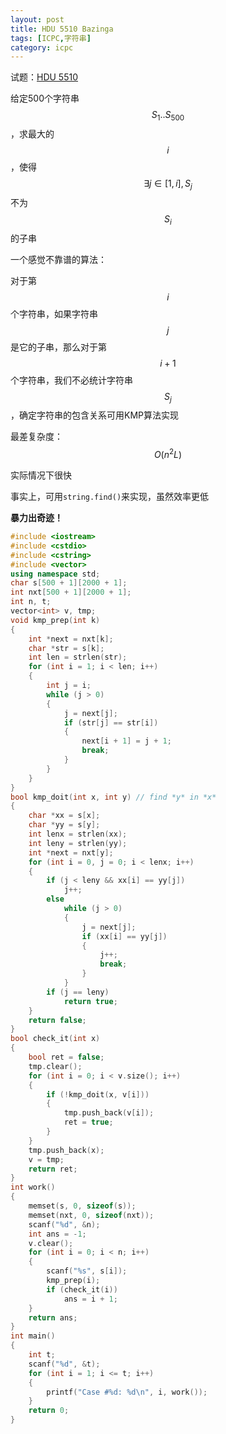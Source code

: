 ```yaml
---
layout: post
title: HDU 5510 Bazinga
tags: [ICPC,字符串]
category: icpc
---
```


试题：[HDU 5510](http://acm.hdu.edu.cn/showproblem.php?pid=5510)

给定500个字符串$$S_1..S_{500}$$，求最大的$$i$$，使得$$\exists j \in [1, i], S_j $$不为$$S_i$$的子串

一个感觉不靠谱的算法：

对于第$$i$$个字符串，如果字符串$$j$$是它的子串，那么对于第$$i+1$$个字符串，我们不必统计字符串$$S_j$$，确定字符串的包含关系可用KMP算法实现

最差复杂度：$$O(n^2L)$$

实际情况下很快

事实上，可用`string.find()`来实现，虽然效率更低

**暴力出奇迹！**

```cpp
#include <iostream>
#include <cstdio>
#include <cstring>
#include <vector>
using namespace std;
char s[500 + 1][2000 + 1];
int nxt[500 + 1][2000 + 1];
int n, t;
vector<int> v, tmp;
void kmp_prep(int k)
{
	int *next = nxt[k];
	char *str = s[k];
	int len = strlen(str);
	for (int i = 1; i < len; i++)
	{
		int j = i;
		while (j > 0)
		{
			j = next[j];
			if (str[j] == str[i])
			{
				next[i + 1] = j + 1;
				break;
			}
		}
	}
}
bool kmp_doit(int x, int y) // find *y* in *x*
{
	char *xx = s[x];
	char *yy = s[y];
	int lenx = strlen(xx);
	int leny = strlen(yy);
	int *next = nxt[y];
	for (int i = 0, j = 0; i < lenx; i++)
	{
		if (j < leny && xx[i] == yy[j])
			j++;
		else
			while (j > 0)
			{
				j = next[j];
				if (xx[i] == yy[j])
				{
					j++;
					break;
				}
			}
		if (j == leny)
			return true;
	}
	return false;
}
bool check_it(int x)
{
	bool ret = false;
	tmp.clear();
	for (int i = 0; i < v.size(); i++)
	{
		if (!kmp_doit(x, v[i]))
		{
			tmp.push_back(v[i]);
			ret = true;
		}
	}
	tmp.push_back(x);
	v = tmp;
	return ret;
}
int work()
{
	memset(s, 0, sizeof(s));
	memset(nxt, 0, sizeof(nxt));
	scanf("%d", &n);
	int ans = -1;
	v.clear();
	for (int i = 0; i < n; i++)
	{
		scanf("%s", s[i]);
		kmp_prep(i);
		if (check_it(i))
			ans = i + 1;
	}
	return ans;
}
int main()
{
	int t;
	scanf("%d", &t);
	for (int i = 1; i <= t; i++)
	{
		printf("Case #%d: %d\n", i, work());
	}
	return 0;
}
```